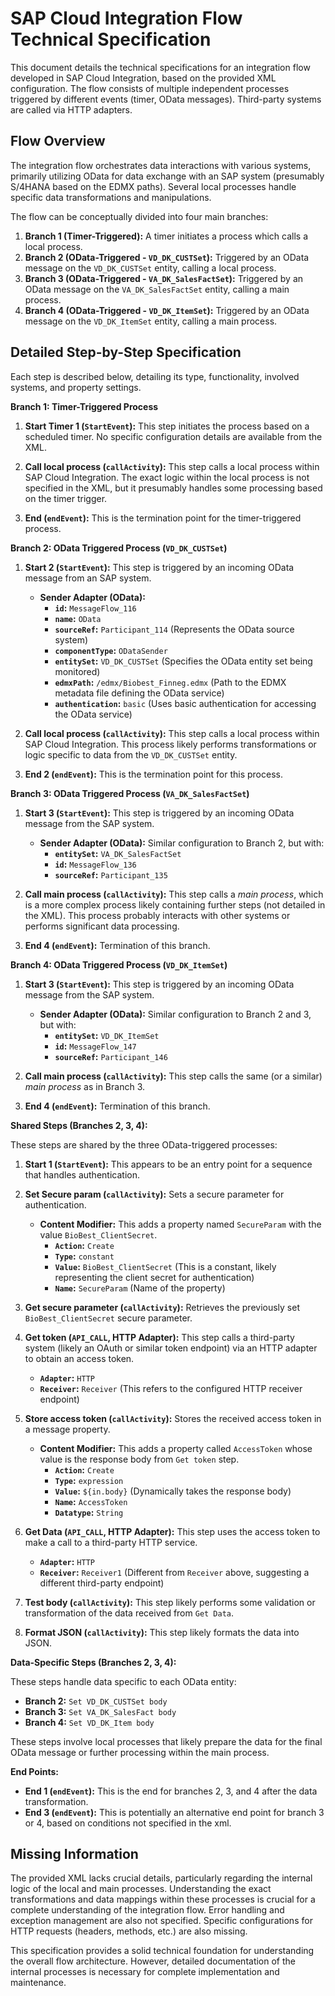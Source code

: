 # SAP Cloud Integration Flow Technical Specification

This document details the technical specifications for an integration flow developed in SAP Cloud Integration, based on the provided XML configuration.  The flow consists of multiple independent processes triggered by different events (timer, OData messages).  Third-party systems are called via HTTP adapters.

## Flow Overview

The integration flow orchestrates data interactions with various systems, primarily utilizing OData for data exchange with an SAP system (presumably S/4HANA based on the EDMX paths).  Several local processes handle specific data transformations and manipulations.

The flow can be conceptually divided into four main branches:

1. **Branch 1 (Timer-Triggered):**  A timer initiates a process which calls a local process.
2. **Branch 2 (OData-Triggered - `VD_DK_CUSTSet`):**  Triggered by an OData message on the `VD_DK_CUSTSet` entity, calling a local process.
3. **Branch 3 (OData-Triggered - `VA_DK_SalesFactSet`):** Triggered by an OData message on the `VA_DK_SalesFactSet` entity, calling a main process.
4. **Branch 4 (OData-Triggered - `VD_DK_ItemSet`):** Triggered by an OData message on the `VD_DK_ItemSet` entity, calling a main process.


## Detailed Step-by-Step Specification

Each step is described below, detailing its type, functionality, involved systems, and property settings.

**Branch 1: Timer-Triggered Process**

1. **Start Timer 1 (`StartEvent`):** This step initiates the process based on a scheduled timer. No specific configuration details are available from the XML.

2. **Call local process (`callActivity`):** This step calls a local process within SAP Cloud Integration.  The exact logic within the local process is not specified in the XML, but it presumably handles some processing based on the timer trigger.

3. **End (`endEvent`):** This is the termination point for the timer-triggered process.


**Branch 2: OData Triggered Process (`VD_DK_CUSTSet`)**

1. **Start 2 (`StartEvent`):** This step is triggered by an incoming OData message from an SAP system.
    * **Sender Adapter (OData):**
        * **`id`:** `MessageFlow_116`
        * **`name`:** `OData`
        * **`sourceRef`:** `Participant_114` (Represents the OData source system)
        * **`componentType`:** `ODataSender`
        * **`entitySet`:** `VD_DK_CUSTSet` (Specifies the OData entity set being monitored)
        * **`edmxPath`:** `/edmx/Biobest_Finneg.edmx` (Path to the EDMX metadata file defining the OData service)
        * **`authentication`:** `basic` (Uses basic authentication for accessing the OData service)

2. **Call local process (`callActivity`):** This step calls a local process within SAP Cloud Integration. This process likely performs transformations or logic specific to data from the `VD_DK_CUSTSet` entity.

3. **End 2 (`endEvent`):** This is the termination point for this process.


**Branch 3: OData Triggered Process (`VA_DK_SalesFactSet`)**

1. **Start 3 (`StartEvent`):** This step is triggered by an incoming OData message from the SAP system.
    * **Sender Adapter (OData):**  Similar configuration to Branch 2, but with:
        * **`entitySet`:** `VA_DK_SalesFactSet`
        * **`id`:** `MessageFlow_136`
        * **`sourceRef`:** `Participant_135`

2. **Call main process (`callActivity`):**  This step calls a *main process*, which is a more complex process likely containing further steps (not detailed in the XML).  This process probably interacts with other systems or performs significant data processing.

3. **End 4 (`endEvent`):**  Termination of this branch.


**Branch 4: OData Triggered Process (`VD_DK_ItemSet`)**

1. **Start 3 (`StartEvent`):** This step is triggered by an incoming OData message from the SAP system.
    * **Sender Adapter (OData):** Similar configuration to Branch 2 and 3, but with:
        * **`entitySet`:** `VD_DK_ItemSet`
        * **`id`:** `MessageFlow_147`
        * **`sourceRef`:** `Participant_146`

2. **Call main process (`callActivity`):**  This step calls the same (or a similar) *main process* as in Branch 3.

3. **End 4 (`endEvent`):** Termination of this branch.


**Shared Steps (Branches 2, 3, 4):**

These steps are shared by the three OData-triggered processes:

1. **Start 1 (`StartEvent`):**  This appears to be an entry point for a sequence that handles authentication.

2. **Set Secure param (`callActivity`):** Sets a secure parameter for authentication.
    * **Content Modifier:** This adds a property named `SecureParam` with the value `BioBest_ClientSecret`.
        * **`Action`:** `Create`
        * **`Type`:** `constant`
        * **`Value`:** `BioBest_ClientSecret` (This is a constant, likely representing the client secret for authentication)
        * **`Name`:** `SecureParam` (Name of the property)

3. **Get secure parameter (`callActivity`):** Retrieves the previously set `BioBest_ClientSecret` secure parameter.

4. **Get token (`API_CALL`, HTTP Adapter):**  This step calls a third-party system (likely an OAuth or similar token endpoint) via an HTTP adapter to obtain an access token.
    * **`Adapter`:** `HTTP`
    * **`Receiver`:** `Receiver` (This refers to the configured HTTP receiver endpoint)

5. **Store access token (`callActivity`):** Stores the received access token in a message property.
    * **Content Modifier:** This adds a property called `AccessToken` whose value is the response body from `Get token` step.
        * **`Action`:** `Create`
        * **`Type`:** `expression`
        * **`Value`:** `${in.body}` (Dynamically takes the response body)
        * **`Name`:** `AccessToken`
        * **`Datatype`:** `String`


6. **Get Data (`API_CALL`, HTTP Adapter):**  This step uses the access token to make a call to a third-party HTTP service.
    * **`Adapter`:** `HTTP`
    * **`Receiver`:** `Receiver1` (Different from `Receiver` above, suggesting a different third-party endpoint)

7. **Test body (`callActivity`):** This step likely performs some validation or transformation of the data received from `Get Data`.

8. **Format JSON (`callActivity`):** This step likely formats the data into JSON.


**Data-Specific Steps (Branches 2, 3, 4):**

These steps handle data specific to each OData entity:

* **Branch 2:** `Set VD_DK_CUSTSet body`
* **Branch 3:** `Set VA_DK_SalesFact body`
* **Branch 4:** `Set VD_DK_Item body`

These steps involve local processes that likely prepare the data for the final OData message or further processing within the main process.

**End Points:**

* **End 1 (`endEvent`):** This is the end for branches 2, 3, and 4 after the data transformation.
* **End 3 (`endEvent`):** This is potentially an alternative end point for branch 3 or 4, based on conditions not specified in the xml.


## Missing Information

The provided XML lacks crucial details, particularly regarding the internal logic of the local and main processes.  Understanding the exact transformations and data mappings within these processes is crucial for a complete understanding of the integration flow.  Error handling and exception management are also not specified.  Specific configurations for HTTP requests (headers, methods, etc.) are also missing.


This specification provides a solid technical foundation for understanding the overall flow architecture.  However, detailed documentation of the internal processes is necessary for complete implementation and maintenance.
